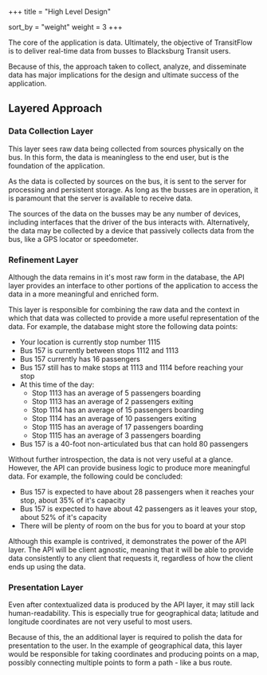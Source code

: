 +++
title = "High Level Design"

sort_by = "weight"
weight = 3
+++

<!--
Devise and present the high-level **design** of the system. Use diagrams that
are appropriate for the design approach your team is practicing.
-->

The core of the application is data. Ultimately, the objective of TransitFlow is
to deliver real-time data from busses to Blacksburg Transit users.

Because of this, the approach taken to collect, analyze, and disseminate data has
major implications for the design and ultimate success of the application.

## Layered Approach
### Data Collection Layer
This layer sees raw data being collected from sources physically on the bus.
In this form, the data is meaningless to the end user, but is the foundation of
the application.

As the data is collected by sources on the bus, it is sent to the server for
processing and persistent storage. As long as the busses are in operation, it
is paramount that the server is available to receive data.

The sources of the data on the busses may be any number of devices, including
interfaces that the driver of the bus interacts with. Alternatively, the data
may be collected by a device that passively collects data from the bus, like
a GPS locator or speedometer.

### Refinement Layer
Although the data remains in it's most raw form in the database, the API layer
provides an interface to other portions of the application to access the data
in a more meaningful and enriched form.

This layer is responsible for combining the raw data and the context in which
that data was collected to provide a more useful representation of the data.
For example, the database might store the following data points:
- Your location is currently stop number 1115
- Bus 157 is currently between stops 1112 and 1113
- Bus 157 currently has 16 passengers
- Bus 157 still has to make stops at 1113 and 1114 before reaching your stop
- At this time of the day:
  - Stop 1113 has an average of 5 passengers boarding
  - Stop 1113 has an average of 2 passengers exiting
  - Stop 1114 has an average of 15 passengers boarding
  - Stop 1114 has an average of 10 passengers exiting
  - Stop 1115 has an average of 17 passengers boarding
  - Stop 1115 has an average of 3 passengers boarding
- Bus 157 is a 40-foot non-articulated bus that can hold 80 passengers

Without further introspection, the data is not very useful at a glance.
However, the API can provide business logic to produce more meaningful data.
For example, the following could be concluded:
- Bus 157 is expected to have about 28 passengers when it reaches your stop, about 35% of it's capacity
- Bus 157 is expected to have about 42 passengers as it leaves your stop, about 52% of it's capacity
- There will be plenty of room on the bus for you to board at your stop

Although this example is contrived, it demonstrates the power of the API layer.
The API will be client agnostic, meaning that it will be able to provide data
consistently to any client that requests it, regardless of how the client ends
up using the data.

### Presentation Layer
Even after contextualized data is produced by the API layer, it may still lack
human-readability. This is especially true for geographical data; latitude and
longitude coordinates are not very useful to most users.

Because of this, the an additional layer is required to polish the data for
presentation to the user. In the example of geographical data, this layer would
be responsible for taking coordinates and producing points on a map, possibly
connecting multiple points to form a path - like a bus route.
